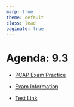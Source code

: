 ```yaml
---
marp: true
theme: default
class: lead
paginate: true
---
```


<!-- headingDivider: 1 -->
<!-- backgroundColor: black -->
<!-- class: invert -->

# Agenda: 9.3

- [PCAP Exam Practice](https://github.com/whlapinel/whlapinel.github.io/blob/main/docs/courses/python-ii-programming-honors/unit-9/lesson-9.3/files/practice_problems3.md)

- [Exam Information](https://github.com/whlapinel/whlapinel.github.io/blob/main/docs/courses/python-ii-programming-honors/unit-9/files/exam_info.md)

- [Test Link](https://google.com)